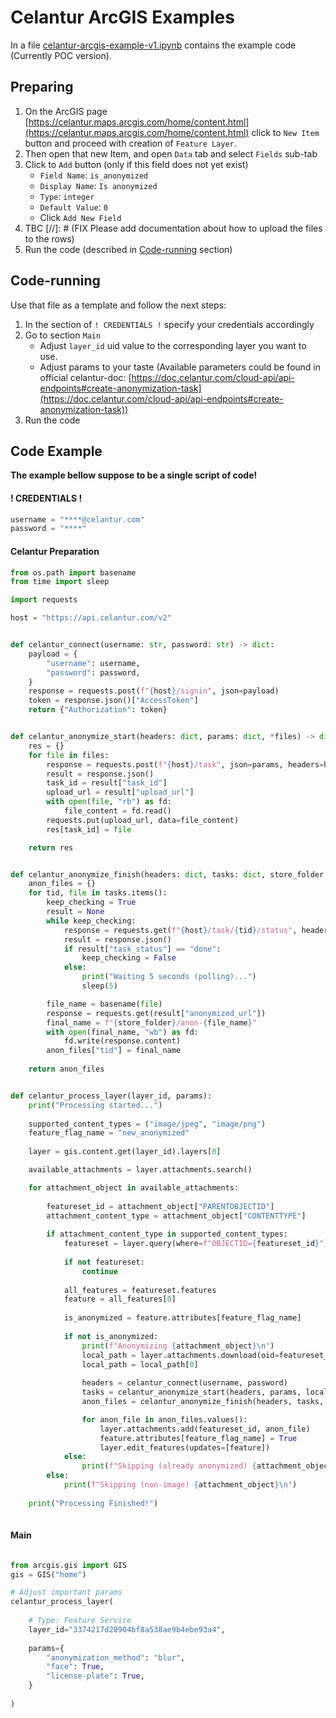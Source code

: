 # Celantur ArcGIS Examples

In a file [celantur-arcgis-example-v1.ipynb](celantur-arcgis-example-v1.ipynb) contains the example code (Currently 
POC version).

## Preparing
1. On the ArcGIS page [https://celantur.maps.arcgis.com/home/content.html](https://celantur.maps.arcgis.com/home/content.html)
   click to `New Item` button and proceed with creation of `Feature Layer`.
2. Then open that new Item, and open `Data` tab and select `Fields` sub-tab
3. Click to `Add` button (only if this field does not yet exist)
   * `Field Name`: `is_anonymized`
   * `Display Name`: `Is anonymized`
   * `Type`: `integer`
   * `Default Value`: `0`
   * Click `Add New Field`
4. TBC [//]: # (FIX Please add documentation about how to upload the files to the rows)
5. Run the code (described in [Code-running](#code-running) section)


## Code-running
Use that file as a template and follow the next steps:
1. In the section of `! CREDENTIALS !` specify your credentials accordingly
2. Go to section `Main`
   * Adjust `layer_id` uid value to the corresponding layer you want to use.
   * Adjust params to your taste (Available parameters could be found in official celantur-doc: [https://doc.celantur.com/cloud-api/api-endpoints#create-anonymization-task](https://doc.celantur.com/cloud-api/api-endpoints#create-anonymization-task))
3. Run the code


## Code Example

**The example bellow suppose to be a single script of code!**

#### ! CREDENTIALS !
```python
username = "****@celantur.com"
password = "****"
```

#### Celantur Preparation
```python
from os.path import basename
from time import sleep

import requests

host = "https://api.celantur.com/v2"


def celantur_connect(username: str, password: str) -> dict:
    payload = {
        "username": username,
        "password": password,
    }
    response = requests.post(f"{host}/signin", json=payload)
    token = response.json()["AccessToken"]
    return {"Authorization": token}


def celantur_anonymize_start(headers: dict, params: dict, *files) -> dict:
    res = {}
    for file in files:
        response = requests.post(f"{host}/task", json=params, headers=headers)
        result = response.json()
        task_id = result["task_id"]
        upload_url = result["upload_url"]
        with open(file, "rb") as fd:
            file_content = fd.read()
        requests.put(upload_url, data=file_content)
        res[task_id] = file

    return res


def celantur_anonymize_finish(headers: dict, tasks: dict, store_folder: str):
    anon_files = {}
    for tid, file in tasks.items():
        keep_checking = True
        result = None
        while keep_checking:
            response = requests.get(f"{host}/task/{tid}/status", headers=headers)
            result = response.json()
            if result["task_status"] == "done":
                keep_checking = False
            else:
                print("Waiting 5 seconds (polling)...")
                sleep(5)

        file_name = basename(file)
        response = requests.get(result["anonymized_url"])
        final_name = f"{store_folder}/anon-{file_name}"
        with open(final_name, "wb") as fd:
            fd.write(response.content)
        anon_files["tid"] = final_name
    
    return anon_files


def celantur_process_layer(layer_id, params):
    print("Processing started...")
    
    supported_content_types = ("image/jpeg", "image/png")
    feature_flag_name = "new_anonymized"
    
    layer = gis.content.get(layer_id).layers[0]

    available_attachments = layer.attachments.search()

    for attachment_object in available_attachments:
        
        featureset_id = attachment_object["PARENTOBJECTID"]
        attachment_content_type = attachment_object["CONTENTTYPE"]
        
        if attachment_content_type in supported_content_types:
            featureset = layer.query(where=f"OBJECTID={featureset_id}")
            
            if not featureset:
                continue
            
            all_features = featureset.features
            feature = all_features[0]
            
            is_anonymized = feature.attributes[feature_flag_name]
            
            if not is_anonymized:
                print(f"Anonymizing {attachment_object}\n")
                local_path = layer.attachments.download(oid=featureset_id, attachment_id=attachment_object["ID"])
                local_path = local_path[0]
                
                headers = celantur_connect(username, password)
                tasks = celantur_anonymize_start(headers, params, local_path)
                anon_files = celantur_anonymize_finish(headers, tasks, "/arcgis/home/downloads")

                for anon_file in anon_files.values():
                    layer.attachments.add(featureset_id, anon_file)
                    feature.attributes[feature_flag_name] = True
                    layer.edit_features(updates=[feature])
            else:
                print(f"Skipping (already anonymized) {attachment_object}\n")
        else:
            print(f"Skipping (non-image) {attachment_object}\n")
    
    print("Processing Finished!")
    
```

#### Main
```python

from arcgis.gis import GIS
gis = GIS("home")

# Adjust important params
celantur_process_layer(
    
    # Type: Feature Service
    layer_id="3374217d28904bf8a538ae9b4ebe93a4",
    
    params={
        "anonymization_method": "blur",
        "face": True,
        "license-plate": True,
    }
    
)

```